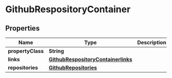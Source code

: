 

# GithubRespositoryContainer


## Properties

Name | Type | Description | Notes
------------ | ------------- | ------------- | -------------
**propertyClass** | **String** |  |  [optional]
**links** | [**GithubRespositoryContainerlinks**](GithubRespositoryContainerlinks.md) |  |  [optional]
**repositories** | [**GithubRepositories**](GithubRepositories.md) |  |  [optional]



